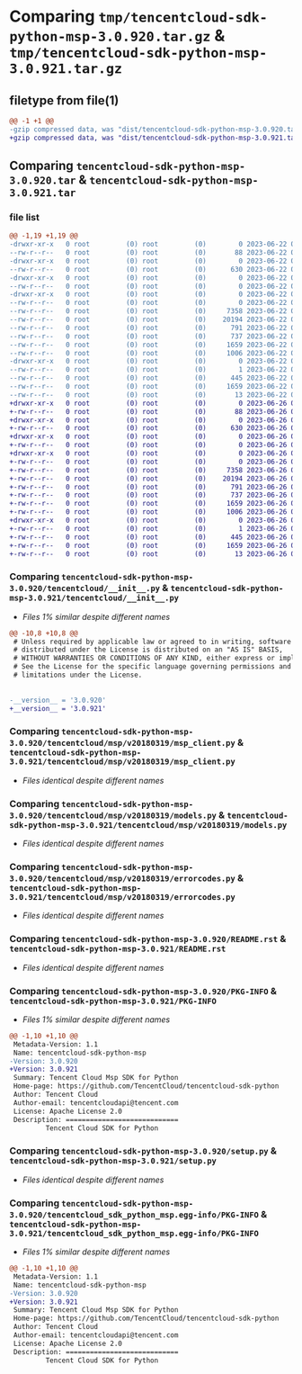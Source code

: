 # Comparing `tmp/tencentcloud-sdk-python-msp-3.0.920.tar.gz` & `tmp/tencentcloud-sdk-python-msp-3.0.921.tar.gz`

## filetype from file(1)

```diff
@@ -1 +1 @@
-gzip compressed data, was "dist/tencentcloud-sdk-python-msp-3.0.920.tar", last modified: Thu Jun 22 00:31:07 2023, max compression
+gzip compressed data, was "dist/tencentcloud-sdk-python-msp-3.0.921.tar", last modified: Mon Jun 26 00:29:08 2023, max compression
```

## Comparing `tencentcloud-sdk-python-msp-3.0.920.tar` & `tencentcloud-sdk-python-msp-3.0.921.tar`

### file list

```diff
@@ -1,19 +1,19 @@
-drwxr-xr-x   0 root         (0) root         (0)        0 2023-06-22 00:31:07.000000 tencentcloud-sdk-python-msp-3.0.920/
--rw-r--r--   0 root         (0) root         (0)       88 2023-06-22 00:31:07.000000 tencentcloud-sdk-python-msp-3.0.920/setup.cfg
-drwxr-xr-x   0 root         (0) root         (0)        0 2023-06-22 00:31:07.000000 tencentcloud-sdk-python-msp-3.0.920/tencentcloud/
--rw-r--r--   0 root         (0) root         (0)      630 2023-06-22 00:31:07.000000 tencentcloud-sdk-python-msp-3.0.920/tencentcloud/__init__.py
-drwxr-xr-x   0 root         (0) root         (0)        0 2023-06-22 00:31:07.000000 tencentcloud-sdk-python-msp-3.0.920/tencentcloud/msp/
--rw-r--r--   0 root         (0) root         (0)        0 2023-06-22 00:31:07.000000 tencentcloud-sdk-python-msp-3.0.920/tencentcloud/msp/__init__.py
-drwxr-xr-x   0 root         (0) root         (0)        0 2023-06-22 00:31:07.000000 tencentcloud-sdk-python-msp-3.0.920/tencentcloud/msp/v20180319/
--rw-r--r--   0 root         (0) root         (0)        0 2023-06-22 00:31:07.000000 tencentcloud-sdk-python-msp-3.0.920/tencentcloud/msp/v20180319/__init__.py
--rw-r--r--   0 root         (0) root         (0)     7358 2023-06-22 00:31:07.000000 tencentcloud-sdk-python-msp-3.0.920/tencentcloud/msp/v20180319/msp_client.py
--rw-r--r--   0 root         (0) root         (0)    20194 2023-06-22 00:31:07.000000 tencentcloud-sdk-python-msp-3.0.920/tencentcloud/msp/v20180319/models.py
--rw-r--r--   0 root         (0) root         (0)      791 2023-06-22 00:31:07.000000 tencentcloud-sdk-python-msp-3.0.920/tencentcloud/msp/v20180319/errorcodes.py
--rw-r--r--   0 root         (0) root         (0)      737 2023-06-22 00:31:07.000000 tencentcloud-sdk-python-msp-3.0.920/README.rst
--rw-r--r--   0 root         (0) root         (0)     1659 2023-06-22 00:31:07.000000 tencentcloud-sdk-python-msp-3.0.920/PKG-INFO
--rw-r--r--   0 root         (0) root         (0)     1006 2023-06-22 00:31:07.000000 tencentcloud-sdk-python-msp-3.0.920/setup.py
-drwxr-xr-x   0 root         (0) root         (0)        0 2023-06-22 00:31:07.000000 tencentcloud-sdk-python-msp-3.0.920/tencentcloud_sdk_python_msp.egg-info/
--rw-r--r--   0 root         (0) root         (0)        1 2023-06-22 00:31:07.000000 tencentcloud-sdk-python-msp-3.0.920/tencentcloud_sdk_python_msp.egg-info/dependency_links.txt
--rw-r--r--   0 root         (0) root         (0)      445 2023-06-22 00:31:07.000000 tencentcloud-sdk-python-msp-3.0.920/tencentcloud_sdk_python_msp.egg-info/SOURCES.txt
--rw-r--r--   0 root         (0) root         (0)     1659 2023-06-22 00:31:07.000000 tencentcloud-sdk-python-msp-3.0.920/tencentcloud_sdk_python_msp.egg-info/PKG-INFO
--rw-r--r--   0 root         (0) root         (0)       13 2023-06-22 00:31:07.000000 tencentcloud-sdk-python-msp-3.0.920/tencentcloud_sdk_python_msp.egg-info/top_level.txt
+drwxr-xr-x   0 root         (0) root         (0)        0 2023-06-26 00:29:08.000000 tencentcloud-sdk-python-msp-3.0.921/
+-rw-r--r--   0 root         (0) root         (0)       88 2023-06-26 00:29:08.000000 tencentcloud-sdk-python-msp-3.0.921/setup.cfg
+drwxr-xr-x   0 root         (0) root         (0)        0 2023-06-26 00:29:08.000000 tencentcloud-sdk-python-msp-3.0.921/tencentcloud/
+-rw-r--r--   0 root         (0) root         (0)      630 2023-06-26 00:29:08.000000 tencentcloud-sdk-python-msp-3.0.921/tencentcloud/__init__.py
+drwxr-xr-x   0 root         (0) root         (0)        0 2023-06-26 00:29:08.000000 tencentcloud-sdk-python-msp-3.0.921/tencentcloud/msp/
+-rw-r--r--   0 root         (0) root         (0)        0 2023-06-26 00:29:08.000000 tencentcloud-sdk-python-msp-3.0.921/tencentcloud/msp/__init__.py
+drwxr-xr-x   0 root         (0) root         (0)        0 2023-06-26 00:29:08.000000 tencentcloud-sdk-python-msp-3.0.921/tencentcloud/msp/v20180319/
+-rw-r--r--   0 root         (0) root         (0)        0 2023-06-26 00:29:08.000000 tencentcloud-sdk-python-msp-3.0.921/tencentcloud/msp/v20180319/__init__.py
+-rw-r--r--   0 root         (0) root         (0)     7358 2023-06-26 00:29:08.000000 tencentcloud-sdk-python-msp-3.0.921/tencentcloud/msp/v20180319/msp_client.py
+-rw-r--r--   0 root         (0) root         (0)    20194 2023-06-26 00:29:08.000000 tencentcloud-sdk-python-msp-3.0.921/tencentcloud/msp/v20180319/models.py
+-rw-r--r--   0 root         (0) root         (0)      791 2023-06-26 00:29:08.000000 tencentcloud-sdk-python-msp-3.0.921/tencentcloud/msp/v20180319/errorcodes.py
+-rw-r--r--   0 root         (0) root         (0)      737 2023-06-26 00:29:08.000000 tencentcloud-sdk-python-msp-3.0.921/README.rst
+-rw-r--r--   0 root         (0) root         (0)     1659 2023-06-26 00:29:08.000000 tencentcloud-sdk-python-msp-3.0.921/PKG-INFO
+-rw-r--r--   0 root         (0) root         (0)     1006 2023-06-26 00:29:08.000000 tencentcloud-sdk-python-msp-3.0.921/setup.py
+drwxr-xr-x   0 root         (0) root         (0)        0 2023-06-26 00:29:08.000000 tencentcloud-sdk-python-msp-3.0.921/tencentcloud_sdk_python_msp.egg-info/
+-rw-r--r--   0 root         (0) root         (0)        1 2023-06-26 00:29:08.000000 tencentcloud-sdk-python-msp-3.0.921/tencentcloud_sdk_python_msp.egg-info/dependency_links.txt
+-rw-r--r--   0 root         (0) root         (0)      445 2023-06-26 00:29:08.000000 tencentcloud-sdk-python-msp-3.0.921/tencentcloud_sdk_python_msp.egg-info/SOURCES.txt
+-rw-r--r--   0 root         (0) root         (0)     1659 2023-06-26 00:29:08.000000 tencentcloud-sdk-python-msp-3.0.921/tencentcloud_sdk_python_msp.egg-info/PKG-INFO
+-rw-r--r--   0 root         (0) root         (0)       13 2023-06-26 00:29:08.000000 tencentcloud-sdk-python-msp-3.0.921/tencentcloud_sdk_python_msp.egg-info/top_level.txt
```

### Comparing `tencentcloud-sdk-python-msp-3.0.920/tencentcloud/__init__.py` & `tencentcloud-sdk-python-msp-3.0.921/tencentcloud/__init__.py`

 * *Files 1% similar despite different names*

```diff
@@ -10,8 +10,8 @@
 # Unless required by applicable law or agreed to in writing, software
 # distributed under the License is distributed on an "AS IS" BASIS,
 # WITHOUT WARRANTIES OR CONDITIONS OF ANY KIND, either express or implied.
 # See the License for the specific language governing permissions and
 # limitations under the License.
 
 
-__version__ = '3.0.920'
+__version__ = '3.0.921'
```

### Comparing `tencentcloud-sdk-python-msp-3.0.920/tencentcloud/msp/v20180319/msp_client.py` & `tencentcloud-sdk-python-msp-3.0.921/tencentcloud/msp/v20180319/msp_client.py`

 * *Files identical despite different names*

### Comparing `tencentcloud-sdk-python-msp-3.0.920/tencentcloud/msp/v20180319/models.py` & `tencentcloud-sdk-python-msp-3.0.921/tencentcloud/msp/v20180319/models.py`

 * *Files identical despite different names*

### Comparing `tencentcloud-sdk-python-msp-3.0.920/tencentcloud/msp/v20180319/errorcodes.py` & `tencentcloud-sdk-python-msp-3.0.921/tencentcloud/msp/v20180319/errorcodes.py`

 * *Files identical despite different names*

### Comparing `tencentcloud-sdk-python-msp-3.0.920/README.rst` & `tencentcloud-sdk-python-msp-3.0.921/README.rst`

 * *Files identical despite different names*

### Comparing `tencentcloud-sdk-python-msp-3.0.920/PKG-INFO` & `tencentcloud-sdk-python-msp-3.0.921/PKG-INFO`

 * *Files 1% similar despite different names*

```diff
@@ -1,10 +1,10 @@
 Metadata-Version: 1.1
 Name: tencentcloud-sdk-python-msp
-Version: 3.0.920
+Version: 3.0.921
 Summary: Tencent Cloud Msp SDK for Python
 Home-page: https://github.com/TencentCloud/tencentcloud-sdk-python
 Author: Tencent Cloud
 Author-email: tencentcloudapi@tencent.com
 License: Apache License 2.0
 Description: ============================
         Tencent Cloud SDK for Python
```

### Comparing `tencentcloud-sdk-python-msp-3.0.920/setup.py` & `tencentcloud-sdk-python-msp-3.0.921/setup.py`

 * *Files identical despite different names*

### Comparing `tencentcloud-sdk-python-msp-3.0.920/tencentcloud_sdk_python_msp.egg-info/PKG-INFO` & `tencentcloud-sdk-python-msp-3.0.921/tencentcloud_sdk_python_msp.egg-info/PKG-INFO`

 * *Files 1% similar despite different names*

```diff
@@ -1,10 +1,10 @@
 Metadata-Version: 1.1
 Name: tencentcloud-sdk-python-msp
-Version: 3.0.920
+Version: 3.0.921
 Summary: Tencent Cloud Msp SDK for Python
 Home-page: https://github.com/TencentCloud/tencentcloud-sdk-python
 Author: Tencent Cloud
 Author-email: tencentcloudapi@tencent.com
 License: Apache License 2.0
 Description: ============================
         Tencent Cloud SDK for Python
```

